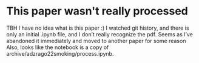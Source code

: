 # This paper wasn't really processed

TBH I have no idea what is this paper :)
I watched git history, and there is only an initial .ipynb file, and I don’t really recognize the pdf. Seems as I’ve abandoned it immediately and moved to another paper for some reason
Also, looks like the notebook is a copy of archive/adzrago22smoking/process.ipynb.
